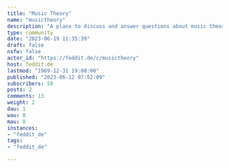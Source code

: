 ```yaml
---
title: "Music Theory" 
name: "musictheory"
description: "A place to discuss and answer questions about music theory. All instruments are welcome, no question is stupid!"
type: community
date: "2023-06-19 11:35:39"
draft: false
nsfw: false
actor_id: "https://feddit.de/c/musictheory"
host: feddit.de
lastmod: "1969-12-31 19:00:00"
published: "2023-06-12 07:52:09"
subscribers: 58
posts: 2
comments: 13
weight: 2
dau: 1
wau: 8
mau: 8
instances:
- "feddit_de"
tags: 
- "feddit_de"

---
```

